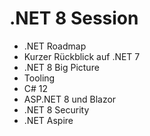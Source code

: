 # .NET 8 Session

* .NET Roadmap
* Kurzer Rückblick auf .NET 7
* .NET 8 Big Picture
* Tooling
* C# 12
* ASP.NET 8 und Blazor
* .NET 8 Security
* .NET Aspire
